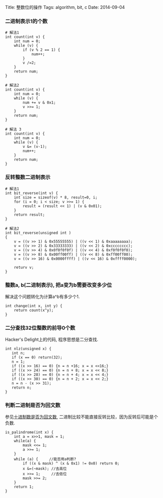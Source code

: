 Title: 整数位的操作
Tags: algorithm, bit, c
Date: 2014-09-04

### 二进制表示1的个数

    # 解法1
    int count(int v) {
        int num = 0;
        while (v) {
            if (v % 2 == 1) {
                num++;
            }
            v /=2;
        }
        return num;
    }

    # 解法2
    int count(int v) {
        int num = 0;
        while (v) {
            num += v & 0x1;
            v >>= 1;
        }
        return num;
    }

    # 解法 3
    int count(int v) {
        int num = 0;
        while (v) {
            v &= (v-1);
            num++;
        }
        return num;
    }



### 反转整数二进制表示

    # 解法1
    int bit_reverse(int v) {
        int size = sizeof(v) * 8, result=0, i;
        for (i = 0; i < size; v >>= 1) {
            result = (result << 1) | (v & 0x01);
        }
        return result;
    }

    # 解法2
    int bit_reverse(unsigned int )
    {
        v = ((v >> 1) & 0x55555555) | ((v << 1) & 0xaaaaaaaa);
        v = ((v >> 2) & 0x33333333) | ((v << 2) & 0xcccccccc);
        v = ((v >> 4) & 0x0f0f0f0f) | ((v << 4) & 0xf0f0f0f0);
        v = ((v >> 8) & 0x00ff00ff) | ((v << 8) & 0xff00ff00);
        v = ((v >> 16) & 0x0000ffff) | ((v << 16) & 0xffff0000);

        returv v;
    }    

### 整数a, b(二进制表示), 把a变为b需要改变多少位
解决这个问题转化为计算a^b有多少个1.

    int change(int x, int y) {
        return count(x^y);
    }

### 二分查找32位整数的前导0个数

Hacker's Delight上的代码, 程序思想是二分查找.

    int nlz(unsigned x) {
       int n;
       if (x == 0) return(32);
       n = 1;
       if ((x >> 16) == 0) {n = n +16; x = x <<16;}
       if ((x >> 24) == 0) {n = n + 8; x = x << 8;}
       if ((x >> 28) == 0) {n = n + 4; x = x << 4;}
       if ((x >> 30) == 0) {n = n + 2; x = x << 2;}
       n = n - (x >> 31);
       return n;
    }

### 判断二进制是否为回文数

参见[十进制数是否为回文数](/posts/algorithm/palindrome-number.html), 二进制比较不能直接反转比较，因为反转后可能是个负数.

    is_palindrome(int x) {
        int a = x>>1, mask = 1;
        while(a) {
            mask <<= 1;
            a >>= 1;
        }
        while (a) {     //能否用a判断?
            if ((x & mask) ^ (x & 0x1) != 0x0) return 0;
            x &=(~mask); //去高位
            x >>= 1;     //去低位
            mask >>= 2; 
        }
        return 1;
    }


